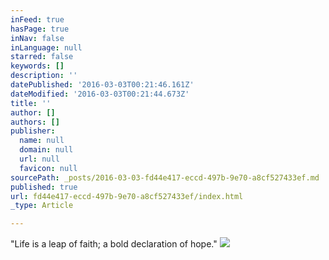 ```yaml
---
inFeed: true
hasPage: true
inNav: false
inLanguage: null
starred: false
keywords: []
description: ''
datePublished: '2016-03-03T00:21:46.161Z'
dateModified: '2016-03-03T00:21:44.673Z'
title: ''
author: []
authors: []
publisher:
  name: null
  domain: null
  url: null
  favicon: null
sourcePath: _posts/2016-03-03-fd44e417-eccd-497b-9e70-a8cf527433ef.md
published: true
url: fd44e417-eccd-497b-9e70-a8cf527433ef/index.html
_type: Article

---
```

"Life is a leap of faith; a bold declaration of hope."
![](https://the-grid-user-content.s3-us-west-2.amazonaws.com/c14aa72a-86ee-418c-9dec-f8cc375c410a.jpg)